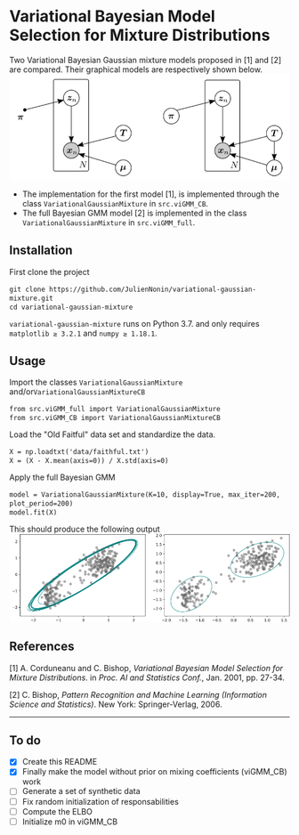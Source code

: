 # Variational Bayesian Model Selection for Mixture Distributions

Two Variational Bayesian Gaussian mixture models proposed in [1] and [2] are compared. Their graphical models are respectively shown below.
![graphical models](data/img/graphical_models.png)
- The implementation for the first model [1], is implemented through the class `VariationalGaussianMixture` in `src.viGMM_CB`.
- The full Bayesian GMM model [2] is implemented in the class `VariationalGaussianMixture` in `src.viGMM_full`.
## Installation
First clone the project
```
git clone https://github.com/JulienNonin/variational-gaussian-mixture.git
cd variational-gaussian-mixture
```
`variational-gaussian-mixture` runs on Python 3.7. and only requires `matplotlib ≥ 3.2.1` and `numpy ≥ 1.18.1`.

## Usage
Import the classes `VariationalGaussianMixture` and/or`VariationalGaussianMixtureCB`
```
from src.viGMM_full import VariationalGaussianMixture
from src.viGMM_CB import VariationalGaussianMixtureCB
```
Load the "Old Faitful" data set and standardize the data.
```
X = np.loadtxt('data/faithful.txt')
X = (X - X.mean(axis=0)) / X.std(axis=0)
```
Apply the full Bayesian GMM
```
model = VariationalGaussianMixture(K=10, display=True, max_iter=200, plot_period=200)
model.fit(X)
```
This should produce the following output
![results](data/img/results_fullGMM_OF.png)

## References
[1] A. Corduneanu and C. Bishop, *Variational Bayesian Model Selection for Mixture Distributions*. in *Proc. AI
and Statistics Conf.*, Jan. 2001, pp. 27-34.

[2] C. Bishop, *Pattern Recognition and Machine Learning (Information Science and Statistics)*. New York:
Springer-Verlag, 2006.

----
## To do

- [x] Create this README
- [x] Finally make the model without prior on mixing coefficients (viGMM_CB) work
- [ ] Generate a set of synthetic data
- [ ] Fix random initialization of responsabilities
- [ ] Compute the ELBO
- [ ] Initialize m0 in viGMM_CB

